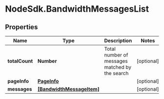 # NodeSdk.BandwidthMessagesList

## Properties

Name | Type | Description | Notes
------------ | ------------- | ------------- | -------------
**totalCount** | **Number** | Total number of messages matched by the search | [optional] 
**pageInfo** | [**PageInfo**](PageInfo.md) |  | [optional] 
**messages** | [**[BandwidthMessageItem]**](BandwidthMessageItem.md) |  | [optional] 


